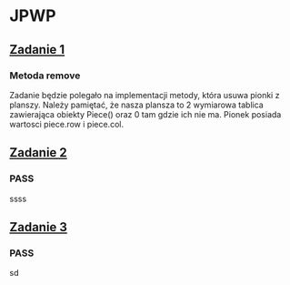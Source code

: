 # JPWP



## [Zadanie 1](https://github.com/bartoszbereski/JPWP/blob/main/board.py)
### Metoda remove 
Zadanie będzie polegało na implementacji metody, która usuwa pionki z planszy. Należy pamiętać, że nasza plansza to 2 wymiarowa tablica zawierająca obiekty Piece() oraz 0 tam gdzie ich nie ma. Pionek posiada wartosci piece.row i piece.col.

## [Zadanie 2](https://github.com/iniarski/MultithreadingExercises/blob/main/src/Zad2.java)
### PASS
ssss
## [Zadanie 3](https://github.com/iniarski/MultithreadingExercises/blob/main/src/Zad3.java)
### PASS
sd
